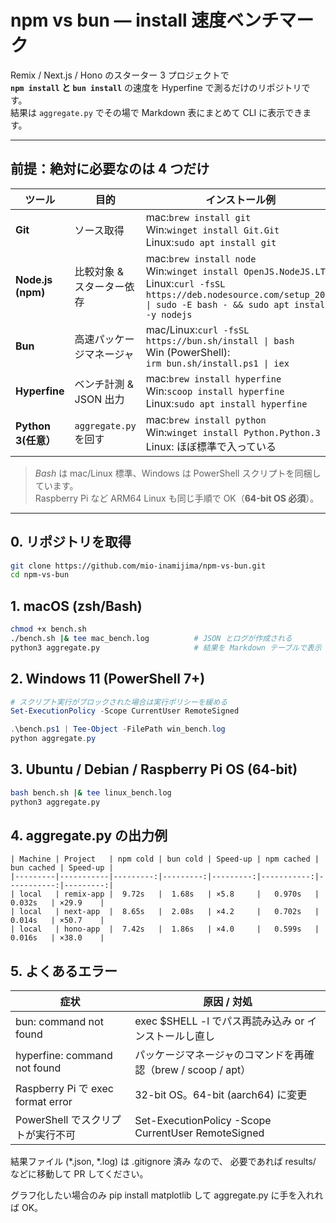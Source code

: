# npm vs bun ― install 速度ベンチマーク

Remix / Next.js / Hono のスターター 3 プロジェクトで  
**`npm install` と `bun install`** の速度を Hyperfine で測るだけのリポジトリです。  
結果は `aggregate.py` でその場で Markdown 表にまとめて CLI に表示できます。

---

## 前提：絶対に必要なのは 4 つだけ

| ツール | 目的 | インストール例 |
|--------|------|----------------|
| **Git** | ソース取得 | mac:`brew install git`<br>Win:`winget install Git.Git`<br>Linux:`sudo apt install git` |
| **Node.js (npm)** | 比較対象 & スターター依存 | mac:`brew install node`<br>Win:`winget install OpenJS.NodeJS.LTS`<br>Linux:`curl -fsSL https://deb.nodesource.com/setup_20.x \| sudo -E bash - && sudo apt install -y nodejs` |
| **Bun** | 高速パッケージマネージャ | mac/Linux:`curl -fsSL https://bun.sh/install \| bash`<br>Win (PowerShell):<br>`irm bun.sh/install.ps1 \| iex` |
| **Hyperfine** | ベンチ計測 & JSON 出力 | mac:`brew install hyperfine`<br>Win:`scoop install hyperfine`<br>Linux:`sudo apt install hyperfine` |
| **Python 3(任意）** | `aggregate.py` を回す | mac:`brew install python`<br>Win:`winget install Python.Python.3`<br>Linux: ほぼ標準で入っている |

> *Bash* は mac/Linux 標準、Windows は PowerShell スクリプトを同梱しています。  
> Raspberry Pi など ARM64 Linux も同じ手順で OK（**64-bit OS 必須**）。

---

## 0. リポジトリを取得

```bash
git clone https://github.com/mio-inamijima/npm-vs-bun.git
cd npm-vs-bun
```

## 1. macOS (zsh/Bash)

```bash
chmod +x bench.sh
./bench.sh |& tee mac_bench.log          # JSON とログが作成される
python3 aggregate.py                     # 結果を Markdown テーブルで表示
```

## 2. Windows 11 (PowerShell 7+)

```powershell
# スクリプト実行がブロックされた場合は実行ポリシーを緩める
Set-ExecutionPolicy -Scope CurrentUser RemoteSigned

.\bench.ps1 | Tee-Object -FilePath win_bench.log
python aggregate.py
```

## 3. Ubuntu / Debian / Raspberry Pi OS (64-bit)

```bash
bash bench.sh |& tee linux_bench.log
python3 aggregate.py
```

## 4. aggregate.py の出力例

```
| Machine | Project   | npm cold | bun cold | Speed-up | npm cached | bun cached | Speed-up |
|---------|-----------|---------:|---------:|---------:|-----------:|-----------:|---------:|
| local   | remix-app |  9.72s   |  1.68s   | ×5.8     |   0.970s   |   0.032s   | ×29.9    |
| local   | next-app  |  8.65s   |  2.08s   | ×4.2     |   0.702s   |   0.014s   | ×50.7    |
| local   | hono-app  |  7.42s   |  1.86s   | ×4.0     |   0.599s   |   0.016s   | ×38.0    |
```

## 5. よくあるエラー

| 症状 | 原因 / 対処 |
|------|------------|
| bun: command not found | exec $SHELL -l でパス再読み込み or インストールし直し |
| hyperfine: command not found | パッケージマネージャのコマンドを再確認（brew / scoop / apt） |
| Raspberry Pi で exec format error | 32-bit OS。64-bit (aarch64) に変更 |
| PowerShell でスクリプトが実行不可 | Set-ExecutionPolicy -Scope CurrentUser RemoteSigned |

結果ファイル (*.json, *.log) は .gitignore 済み なので、
必要であれば results/<machine> などに移動して PR してください。

グラフ化したい場合のみ pip install matplotlib して aggregate.py に手を入れれば OK。




